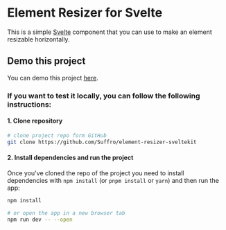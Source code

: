 # Element Resizer for Svelte

This is a simple [Svelte](https://svelte.dev/) component that you can use to make an element resizable horizontally.

## Demo this project
You can demo this project [here](https://Element-Resize-Handler.suffro.repl.co).

### If you want to test it locally, you can follow the following instructions:

#### 1. Clone repository
```bash
# clone project repo form GitHub
git clone https://github.com/Suffro/element-resizer-sveltekit
```

#### 2. Install dependencies and run the project

Once you've cloned the repo of the project you need to install dependencies with `npm install` (or `pnpm install` or `yarn`) and then run the app:
```bash
npm install

# or open the app in a new browser tab
npm run dev -- --open
```


